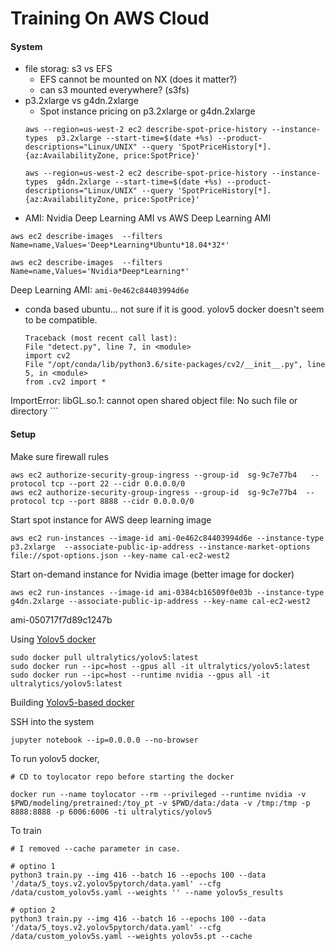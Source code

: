 
# Training On AWS Cloud

#### System 
- file storag: s3 vs EFS
	- EFS cannot be mounted on NX (does it matter?)
	- can s3 mounted everywhere? (s3fs)
- p3.2xlarge vs g4dn.2xlarge
	- Spot instance pricing on p3.2xlarge or g4dn.2xlarge
	```
	aws --region=us-west-2 ec2 describe-spot-price-history --instance-types  p3.2xlarge --start-time=$(date +%s) --product-descriptions="Linux/UNIX" --query 'SpotPriceHistory[*].{az:AvailabilityZone, price:SpotPrice}'

	aws --region=us-west-2 ec2 describe-spot-price-history --instance-types  g4dn.2xlarge --start-time=$(date +%s) --product-descriptions="Linux/UNIX" --query 'SpotPriceHistory[*].{az:AvailabilityZone, price:SpotPrice}'
	```
- AMI: Nvidia Deep Learning AMI vs AWS Deep Learning AMI 
```
aws ec2 describe-images  --filters  Name=name,Values='Deep*Learning*Ubuntu*18.04*32*'

aws ec2 describe-images  --filters  Name=name,Values='Nvidia*Deep*Learning*'
```

Deep Learning AMI: `ami-0e462c84403994d6e`
- conda based ubuntu... not sure if it is good. yolov5 docker doesn't seem to be compatible. 
	```
	Traceback (most recent call last):
  File "detect.py", line 7, in <module>
    import cv2
  File "/opt/conda/lib/python3.6/site-packages/cv2/__init__.py", line 5, in <module>
    from .cv2 import *
ImportError: libGL.so.1: cannot open shared object file: No such file or directory
	```

#### Setup

Make sure firewall rules
```
aws ec2 authorize-security-group-ingress --group-id  sg-9c7e77b4   --protocol tcp --port 22 --cidr 0.0.0.0/0
aws ec2 authorize-security-group-ingress --group-id  sg-9c7e77b4  --protocol tcp --port 8888 --cidr 0.0.0.0/0
```

Start spot instance for AWS deep learning image
```
aws ec2 run-instances --image-id ami-0e462c84403994d6e --instance-type p3.2xlarge  --associate-public-ip-address --instance-market-options file://spot-options.json --key-name cal-ec2-west2
```

Start on-demand instance for Nvidia image (better image for docker)
```
aws ec2 run-instances --image-id ami-0384cb16509f0e03b --instance-type g4dn.2xlarge --associate-public-ip-address --key-name cal-ec2-west2
```

ami-050717f7d89c1247b



Using [Yolov5 docker](https://github.com/ultralytics/yolov5/wiki/Docker-Quickstart) 
```
sudo docker pull ultralytics/yolov5:latest
sudo docker run --ipc=host --gpus all -it ultralytics/yolov5:latest
sudo docker run --ipc=host --runtime nvidia --gpus all -it ultralytics/yolov5:latest
```

Building [Yolov5-based docker](https://github.com/ultralytics/yolov5/blob/master/Dockerfile)


SSH into the system
```
jupyter notebook --ip=0.0.0.0 --no-browser
```


To run yolov5 docker, 
```
# CD to toylocator repo before starting the docker

docker run --name toylocator --rm --privileged --runtime nvidia -v $PWD/modeling/pretrained:/toy_pt -v $PWD/data:/data -v /tmp:/tmp -p 8888:8888 -p 6006:6006 -ti ultralytics/yolov5

```

To train
```
# I removed --cache parameter in case. 

# optino 1
python3 train.py --img 416 --batch 16 --epochs 100 --data '/data/5_toys.v2.yolov5pytorch/data.yaml' --cfg /data/custom_yolov5s.yaml --weights '' --name yolov5s_results 

# option 2
python3 train.py --img 416 --batch 16 --epochs 100 --data '/data/5_toys.v2.yolov5pytorch/data.yaml' --cfg /data/custom_yolov5s.yaml --weights yolov5s.pt --cache

```



